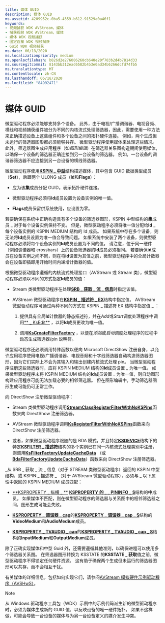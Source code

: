 ```yaml
---
title: 媒体 GUID
description: 媒体 GUID
ms.assetid: 4209952c-0ba5-4359-b612-91529a0a46f1
keywords:
- 视频捕获 WDK AVStream，媒体
- 捕获视频 WDK AVStream，媒体
- 媒体 WDK 视频捕获
- 固定连接 WDK 视频捕获
- Guid WDK 视频捕获
ms.date: 06/18/2020
ms.localizationpriority: medium
ms.openlocfilehash: b026d2e276006260cb640e20f703b2d4b7814d33
ms.sourcegitcommit: 8143bb312ead6582b4b3e0ad34b6266dcfd74fb5
ms.translationtype: MT
ms.contentlocale: zh-CN
ms.lasthandoff: 06/18/2020
ms.locfileid: "84992471"
---
```

# <a name="medium-guids"></a>媒体 GUID

微型驱动程序必须能够支持多个设备。 此外，由于电视/广播调谐器、电视音频、横线和视频捕获组件被分为不同的内核流式处理筛选器，因此，需要使用一种方法来正确描述设备上这些组件和多个设备之间的拓扑硬件连接。 例如，两个生成但未运行的筛选器图形都必须能够共存。 微型驱动程序使用媒体来处理这些情况。 此外，筛选器图生成应用程序（如*图形编辑*）在筛选器关系图构造期间使用媒体，以确保一个设备的筛选器正确连接到另一台设备的筛选器。 例如，一台设备的调谐器筛选器不应连接到另一台设备的横线筛选器。

微型驱动程序使用[**KSPIN \_ 中型**](https://docs.microsoft.com/previous-versions/ff563538(v=vs.85))结构描述媒体，其中包含 GUID 数据类型成员（**Set**），后跟两个 ULONG 成员（**Id**和**Flags**）：

- 应为该**集**成员分配 GUID，表示拓扑硬件连接。

- 微型驱动程序必须将**Id**成员设置为设备实例的唯一值。

- **Flags**成员保留供系统使用，应设置为零。

若要确保在系统中正确构造具有多个设备的筛选器图形，KSPIN 中型结构的**集**成员 \_ 对于每个设备实例保持不变。 但是，微型驱动程序必须将唯一值分配给**Id** \_ 每个设备实例的 KSPIN MEDIUM 结构的 Id 成员。 如果系统中存在多个设备，则无法将**Id**成员设置为唯一值会导致问题。 如果系统中安装了两个设备，则微型驱动程序必须将每个设备实例的**Id**成员设置为不同的值。 请注意，位于同一硬件（例如调谐器和 crossbars）上的设备筛选器的**Id**成员必须相同。 若要确保**id**成员在设备实例之间不同，则在将**id**设置为其值之前，微型驱动程序中的全局计数器会在设备即插即用开始时间内递增计数器的值。

根据微型驱动程序遵循的内核流式处理接口（AVStream 或 Stream 类），微型驱动程序必须以不同的方式指定**Id**成员的值：

- Stream 类微型驱动程序在处理[**SRB \_ 获取 \_ 流 \_ 信息**](https://docs.microsoft.com/windows-hardware/drivers/stream/srb-get-stream-info)时指定该值。

- AVStream 微型驱动程序在[**KSPIN \_ 描述符 \_ EX**](https://docs.microsoft.com/windows-hardware/drivers/ddi/ks/ns-ks-_kspin_descriptor_ex)结构中指定值。 AVStream 微型驱动程序可通过两种不同的方式在 KSPIN \_ 描述符 EX 结构中指定值 \_ ：

    1. 提供具有全局**Id**计数器的静态描述符，并在*Add*或*Start*调度处理程序中调用[** \_ KsEdit**](https://docs.microsoft.com/windows-hardware/drivers/ddi/ks/nf-ks-_ksedit) ，以将**Id**成员更改为唯一值。

    1. 调用[**KsCreateFilterFactory**](https://docs.microsoft.com/windows-hardware/drivers/ddi/ks/nf-ks-kscreatefilterfactory) ，以便在*添加*或*启动*调度处理程序的过程中动态生成筛选器/pin 说明符。

微型驱动程序还必须调用特殊函数以便向 Microsoft DirectShow 注册自身，以允许应用程序使用电视/广播调谐器、电视音频和十字线筛选器自动构造筛选器图形，因为它们实际上不会为其输入和输出创建内核流式处理 pin。 当微型驱动程序注册这些筛选器时，应将 KSPIN MEDIUM 结构的**Id**成员设置 \_ 为唯一值。 如果微型驱动程序未将 KSPIN MEDIUM 结构的**Id**成员设置 \_ 为唯一值，则自动图形构建应用程序可能无法加载必要的相邻筛选器。 但在图形编辑中，手动筛选器图形生成可能仍可正常工作。

向 DirectShow 注册微型驱动程序：

- Stream 类微型驱动程序调用[**StreamClassRegisterFilterWithNoKSPins**](https://docs.microsoft.com/windows-hardware/drivers/ddi/strmini/nf-strmini-streamclassregisterfilterwithnokspins)函数来向 DirectShow 注册筛选器。

- AVStream 微型驱动程序调用[**KsRegisterFilterWithNoKSPins**](https://docs.microsoft.com/windows-hardware/drivers/ddi/ks/nf-ks-ksregisterfilterwithnokspins)函数来向 DirectShow 注册筛选器。

- 或者，如果微型驱动程序跟随的是 BDA 模式，并且特定[**KSDEVICE**](https://docs.microsoft.com/windows-hardware/drivers/ddi/ks/ns-ks-_ksdevice)结构下的特定[**KSFILTER \_ 描述符**](https://docs.microsoft.com/windows-hardware/drivers/ddi/ks/ns-ks-_ksfilter_descriptor)结构的多个实例已在同一内核流式处理类别中注册，则调用[**KsFilterFactoryUpdateCacheData**](https://docs.microsoft.com/windows-hardware/drivers/ddi/ks/nf-ks-ksfilterfactoryupdatecachedata) （或[**BdaFilterFactoryUpdateCacheData**](https://docs.microsoft.com/windows-hardware/drivers/ddi/bdasup/nf-bdasup-bdafilterfactoryupdatecachedata)）函数来向 DirectShow 注册筛选器。

\_从 SRB \_ 获取 \_ 流 \_ 信息（对于 STREAM 类微型驱动程序）返回的 KSPIN 中型结构，或 KSPIN \_ 描述符 \_ （对于 AVStream 微型驱动程序），必须与 \_ 以下属性中返回的 KSPIN MEDIUM 成员匹配：

- [**KSPROPERTY \_ 纵横 \_ **](https://docs.microsoft.com/windows-hardware/drivers/stream/ksproperty-crossbar-pininfo) [**KSPROPERTY 的 \_ \_ PININFO \_ S**](https://docs.microsoft.com/windows-hardware/drivers/ddi/ksmedia/ns-ksmedia-ksproperty_crossbar_pininfo_s)结构的**中**成员。 如果媒体不匹配，则在微型驱动程序的筛选器与关系图中的相邻筛选器之间，图形生成可能会失败。

- [**KSPROPERTY \_ 调谐器 \_ cap**](https://docs.microsoft.com/windows-hardware/drivers/stream/ksproperty-tuner-caps)的[**KSPROPERTY \_ 调谐器 \_ cap \_ S**](https://docs.microsoft.com/windows-hardware/drivers/ddi/ksmedia/ns-ksmedia-ksproperty_tuner_caps_s)结构的**VideoMedium**和**AudioMedium**成员。

- [**KSPROPERTY \_ TVAUDIO \_ cap**](https://docs.microsoft.com/windows-hardware/drivers/stream/ksproperty-tvaudio-caps)的[**KSPROPERTY \_ TVAUDIO \_ cap \_ S**](https://docs.microsoft.com/windows-hardware/drivers/ddi/ksmedia/ns-ksmedia-ksproperty_tvaudio_caps_s)结构的**InputMedium**和**OutputMedium**成员。

除了正确实现媒体和中型 Guid 外，还需要遵循其他准则，以确保进程可以使用多个筛选器关系图。 在筛选器图形转换为 KSSTATE 的**KSSTATE \_ 获取**值之前，微型驱动程序不得锁定任何硬件资源。 这有助于确保两个生成但未运行的筛选器图形可以共存，而不会相互干扰。

有关媒体的详细信息，包括如何实现它们，请参阅[AVStream 模拟硬件示例驱动程序（AVSHwS）](https://docs.microsoft.com/samples/microsoft/windows-driver-samples/avstream-simulated-hardware-sample-driver-avshws/)。

> [!NOTE]
> 从 Windows 驱动程序工具包（WDK）示例中的示例代码派生新的微型驱动程序时，必须为媒体生成新的 GUID 值，以反映设备的唯一硬件拓扑。 如果不这样做，可能会导致一台设备的媒体与为另一台设备定义的媒介发生冲突。
